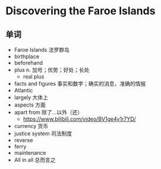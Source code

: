 # Discovering the Faroe Islands

## 单词
- Faroe Islands 法罗群岛
- birthplace
- beforehand
- plus n. 加号；优势；好处；长处
  - real plus
- facts and figures 事实和数字；确实的消息，准确的情报
- Atlantic
- largely 大体上
- aspects 方面
- apart from 除了...以外（还）
  - https://www.bilibili.com/video/BV1ge4y1r7YD/
- currency 货币
- justice system 司法制度
- reverse
- ferry
- maintenance
- All in all 总而言之
